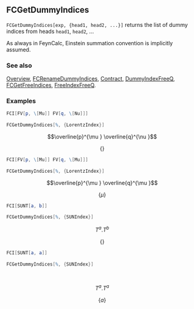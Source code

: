 ## FCGetDummyIndices

`FCGetDummyIndices[exp, {head1, head2, ...}]` returns the list of dummy indices from heads `head1`, `head2`, ...

As always in FeynCalc, Einstein summation convention is implicitly assumed.

### See also

[Overview](Extra/FeynCalc.md), [FCRenameDummyIndices](FCRenameDummyIndices.md), [Contract](Contract.md), 
[DummyIndexFreeQ](DummyIndexFreeQ.md), [FCGetFreeIndices](FCGetFreeIndices.md), 
[FreeIndexFreeQ](FreeIndexFreeQ.md).

### Examples

```mathematica
FCI[FV[p, \[Mu]] FV[q, \[Nu]]] 
 
FCGetDummyIndices[%, {LorentzIndex}]
```

$$\overline{p}^{\mu } \overline{q}^{\nu }$$

$$\{\}$$

```mathematica
FCI[FV[p, \[Mu]] FV[q, \[Mu]]] 
 
FCGetDummyIndices[%, {LorentzIndex}]
```

$$\overline{p}^{\mu } \overline{q}^{\mu }$$

$$\{\mu \}$$

```mathematica
FCI[SUNT[a, b]] 
 
FCGetDummyIndices[%, {SUNIndex}]
```

$$T^a.T^b$$

$$\{\}$$

```mathematica
FCI[SUNT[a, a]] 
 
FCGetDummyIndices[%, {SUNIndex}] 
  
 

```

$$T^a.T^a$$

$$\{a\}$$